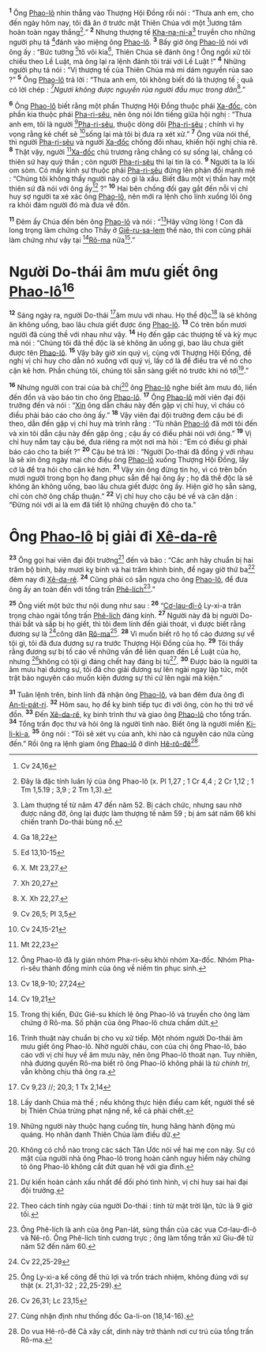<sup><b>1</b></sup> Ông [Phao-lô]() nhìn thẳng vào Thượng Hội Đồng rồi nói : “Thưa anh em, cho đến ngày hôm nay, tôi đã ăn ở trước mặt Thiên Chúa với một [^1*]lương tâm hoàn toàn ngay thẳng[^1].” <sup><b>2</b></sup> Nhưng thượng tế [Kha-na-ni-a]()[^2] truyền cho những người phụ tá [^2*]đánh vào miệng ông [Phao-lô](). <sup><b>3</b></sup> Bấy giờ ông [Phao-lô]() nói với ông ấy : “Bức tường [^3*]tô vôi kia[^3], Thiên Chúa sẽ đánh ông ! Ông ngồi xử tôi chiếu theo Lề Luật, mà ông lại ra lệnh đánh tôi trái với Lề Luật !” <sup><b>4</b></sup> Những người phụ tá nói : “Vị thượng tế của Thiên Chúa mà mi dám nguyền rủa sao ?” <sup><b>5</b></sup> Ông [Phao-lô]() trả lời : “Thưa anh em, tôi không biết đó là thượng tế ; quả có lời chép : *[^4*]Ngươi không được nguyền rủa người đầu mục trong dân*[^4].”

<sup><b>6</b></sup> Ông [Phao-lô]() biết rằng một phần Thượng Hội Đồng thuộc phái [Xa-đốc](), còn phần kia thuộc phái [Pha-ri-sêu](), nên ông nói lớn tiếng giữa hội nghị : “Thưa anh em, tôi là người [^5*][Pha-ri-sêu](), thuộc dòng dõi [Pha-ri-sêu]() ; chính vì hy vọng rằng kẻ chết sẽ [^6*]sống lại mà tôi bị đưa ra xét xử.” <sup><b>7</b></sup> Ông vừa nói thế, thì người [Pha-ri-sêu]() và người [Xa-đốc]() chống đối nhau, khiến hội nghị chia rẽ. <sup><b>8</b></sup> Thật vậy, người [^7*][Xa-đốc]() chủ trương rằng chẳng có sự sống lại, chẳng có thiên sứ hay quỷ thần ; còn người [Pha-ri-sêu]() thì lại tin là có. <sup><b>9</b></sup> Người ta la lối om sòm. Có mấy kinh sư thuộc phái [Pha-ri-sêu]() đứng lên phản đối mạnh mẽ : “Chúng tôi không thấy người này có gì là xấu. Biết đâu một vị thần hay một thiên sứ đã nói với ông ấy[^5] ?” <sup><b>10</b></sup> Hai bên chống đối gay gắt đến nỗi vị chỉ huy sợ người ta xé xác ông [Phao-lô](), nên mới ra lệnh cho lính xuống lôi ông ra khỏi đám người đó mà đưa về đồn.

<sup><b>11</b></sup> Đêm ấy Chúa đến bên ông [Phao-lô]() và nói : “[^8*]Hãy vững lòng ! Con đã long trọng làm chứng cho Thầy ở [Giê-ru-sa-lem]() thế nào, thì con cũng phải làm chứng như vậy tại [^9*][Rô-ma]() nữa[^6].”


# Người Do-thái âm mưu giết ông [Phao-lô]()[^7]
<sup><b>12</b></sup> Sáng ngày ra, người Do-thái [^10*]âm mưu với nhau. Họ thề độc[^8] là sẽ không ăn không uống, bao lâu chưa giết được ông [Phao-lô](). <sup><b>13</b></sup> Có trên bốn mươi người đã cùng thề với nhau như vậy. <sup><b>14</b></sup> Họ đến gặp các thượng tế và kỳ mục mà nói : “Chúng tôi đã thề độc là sẽ không ăn uống gì, bao lâu chưa giết được tên [Phao-lô](). <sup><b>15</b></sup> Vậy bây giờ xin quý vị, cùng với Thượng Hội Đồng, đề nghị vị chỉ huy cho dẫn nó xuống với quý vị, lấy cớ là để điều tra về nó cho cặn kẽ hơn. Phần chúng tôi, chúng tôi sẵn sàng giết nó trước khi nó tới[^9].”

<sup><b>16</b></sup> Nhưng người con trai của bà chị[^10] ông [Phao-lô]() nghe biết âm mưu đó, liền đến đồn và vào báo tin cho ông [Phao-lô](). <sup><b>17</b></sup> Ông [Phao-lô]() mời viên đại đội trưởng đến và nói : “[Xin]() ông dẫn cháu này đến gặp vị chỉ huy, vì cháu có điều phải báo cáo cho ông ấy.” <sup><b>18</b></sup> Vậy viên đại đội trưởng đem cậu bé đi theo, dẫn đến gặp vị chỉ huy mà trình rằng : “Tù nhân [Phao-lô]() đã mời tôi đến và xin tôi dẫn cậu này đến gặp ông ; cậu ấy có điều phải nói với ông.” <sup><b>19</b></sup> Vị chỉ huy nắm tay cậu bé, đưa riêng ra một nơi mà hỏi : “Em có điều gì phải báo cáo cho ta biết ?” <sup><b>20</b></sup> Cậu bé trả lời : “Người Do-thái đã đồng ý với nhau là sẽ xin ông ngày mai cho điệu ông [Phao-lô]() xuống Thượng Hội Đồng, lấy cớ là để tra hỏi cho cặn kẽ hơn. <sup><b>21</b></sup> Vậy xin ông đừng tin họ, vì có trên bốn mươi người trong bọn họ đang phục sẵn để hại ông ấy ; họ đã thề độc là sẽ không ăn không uống, bao lâu chưa giết được ông ấy. Hiện giờ họ sẵn sàng, chỉ còn chờ ông chấp thuận.” <sup><b>22</b></sup> Vị chỉ huy cho cậu bé về và căn dặn : “Đừng nói với ai là em đã tiết lộ những chuyện đó cho ta.”


# Ông [Phao-lô]() bị giải đi [Xê-da-rê]()
<sup><b>23</b></sup> Ông gọi hai viên đại đội trưởng[^11] đến và bảo : “Các anh hãy chuẩn bị hai trăm bộ binh, bảy mươi kỵ binh và hai trăm khinh binh, để ngay giờ thứ ba[^12] đêm nay đi [Xê-da-rê](). <sup><b>24</b></sup> Cũng phải có sẵn ngựa cho ông [Phao-lô](), để đưa ông ấy an toàn đến với tổng trấn [Phê-lích]()[^13].”

<sup><b>25</b></sup> Ông viết một bức thư nội dung như sau : <sup><b>26</b></sup> “[Cơ-lau-đi-ô]() Ly-xi-a trân trọng chào ngài tổng trấn [Phê-lích]() đáng kính. <sup><b>27</b></sup> Người này đã bị người Do-thái bắt và sắp bị họ giết, thì tôi đem lính đến giải thoát, vì được biết rằng đương sự là [^11*]công dân [Rô-ma]()[^14]. <sup><b>28</b></sup> Vì muốn biết rõ họ tố cáo đương sự về tội gì, tôi đã đưa đương sự ra trước Thượng Hội Đồng của họ. <sup><b>29</b></sup> Tôi thấy rằng đương sự bị tố cáo về những vấn đề liên quan đến Lề Luật của họ, nhưng [^12*]không có tội gì đáng chết hay đáng bị tù[^15]. <sup><b>30</b></sup> Được báo là người ta âm mưu hại đương sự, tôi đã cho giải đương sự lên ngài ngay lập tức, một trật bảo nguyên cáo muốn kiện đương sự thì cứ lên ngài mà kiện.”

<sup><b>31</b></sup> Tuân lệnh trên, binh lính đã nhận ông [Phao-lô](), và ban đêm đưa ông đi [An-ti-pát-ri](). <sup><b>32</b></sup> Hôm sau, họ để kỵ binh tiếp tục đi với ông, còn họ thì trở về đồn. <sup><b>33</b></sup> Đến [Xê-da-rê](), kỵ binh trình thư và giao ông [Phao-lô]() cho tổng trấn. <sup><b>34</b></sup> Tổng trấn đọc thư và hỏi ông là người tỉnh nào. Biết ông là người miền [Ki-li-ki-a](), <sup><b>35</b></sup> ông nói : “Tôi sẽ xét vụ của anh, khi nào cả nguyên cáo nữa cũng đến.” Rồi ông ra lệnh giam ông [Phao-lô]() ở dinh [Hê-rô-đê]()[^16].

[^1]: Đây là đặc tính luân lý của ông Phao-lô (x. Pl 1,27 ; 1 Cr 4,4 ; 2 Cr 1,12 ; 1 Tm 1,5.19 ; 3,9 ; 2 Tm 1,3).
[^2]: Làm thượng tế từ năm 47 đến năm 52. Bị cách chức, nhưng sau nhờ được nâng đỡ, ông lại được làm thượng tế năm 59 ; bị ám sát năm 66 khi chiến tranh Do-thái bùng nổ.
[^3]: X. Mt 23,27.
[^4]: X. Xh 22,27.
[^5]: Ông Phao-lô đã ly gián nhóm Pha-ri-sêu khỏi nhóm Xa-đốc. Nhóm Pha-ri-sêu thành đồng minh của ông về niềm tin phục sinh.
[^6]: Trong thị kiến, Đức Giê-su khích lệ ông Phao-lô và truyền cho ông làm chứng ở Rô-ma. Số phận của ông Phao-lô chưa chấm dứt.
[^7]: Trình thuật này chuẩn bị cho vụ xử tiếp. Một nhóm người Do-thái âm mưu giết ông Phao-lô. Nhờ người cháu, con của chị ông Phao-lô, báo cáo với vị chỉ huy về âm mưu này, nên ông Phao-lô thoát nạn. Tuy nhiên, nhà đương quyền Rô-ma biết rõ ông Phao-lô không phải là *tù chính trị*, vẫn không chịu thả ông ra.
[^8]: Lấy danh Chúa mà thề ; nếu không thực hiện điều cam kết, người thề sẽ bị Thiên Chúa trừng phạt nặng nề, kể cả phải chết.
[^9]: Những người này thuộc hạng cuồng tín, hung hăng hành động mù quáng. Họ nhân danh Thiên Chúa làm điều dữ.
[^10]: Không có chỗ nào trong các sách Tân Ước nói về hai mẹ con này. Sự có mặt của người nhà ông Phao-lô trong hoàn cảnh nguy hiểm này chứng tỏ ông Phao-lô không cắt đứt quan hệ với gia đình.
[^11]: Dự kiến hoàn cảnh xấu nhất để đối phó tình hình, vị chỉ huy sai hai đại đội trưởng.
[^12]: Theo cách tính ngày của người Do-thái : tính từ mặt trời lặn, tức là 9 giờ tối.
[^13]: Ông Phê-lích là anh của ông Pan-lát, sủng thần của các vua Cơ-lau-đi-ô và Nê-rô. Ông Phê-lích tính cương trực ; ông làm tổng trấn xứ Giu-đê từ năm 52 đến năm 60.
[^14]: Ông Ly-xi-a kể công để thủ lợi và trốn trách nhiệm, không đúng với sự thật (x. 21,31-32 ; 22,25-29).
[^15]: Cùng nhận định như thống đốc Ga-li-on (18,14-16).
[^16]: Do vua Hê-rô-đê Cả xây cất, dinh này trở thành nơi cư trú của tổng trấn Rô-ma.
[^1*]: Cv 24,16
[^2*]: Ga 18,22
[^3*]: Ed 13,10-15
[^4*]: Xh 20,27
[^5*]: Cv 26,5; Pl 3,5
[^6*]: Cv 24,15-21
[^7*]: Mt 22,23
[^8*]: Cv 18,9-10; 27,24
[^9*]: Cv 19,21
[^10*]: Cv 9,23 //; 20,3; 1 Tx 2,14
[^11*]: Cv 22,25-29
[^12*]: Cv 26,31; Lc 23,15